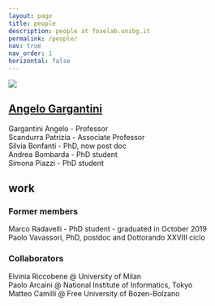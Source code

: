 ```yaml
---
layout: page
title: people
description: people at foselab.unibg.it
permalink: /people/
nav: true
nav_order: 1
horizontal: false
---
```


<div class="people">
 <div class="grid">
  <div class="grid-item">
  <a href="/projects/1_project/">
     <div class="card hoverable">
	    <img src="/assets/img/12.jpg"">
        <div class="card-body">
          <h2 class="card-title text-lowercase">Angelo Gargantini</h2>
        </div>
     </div> </a>
</div>
</div>
</div>



<div class="people">Gargantini Angelo - Professor</div>
<div class="people">Scandurra Patrizia - Associate Professor</div>
<div class="people">Silvia Bonfanti - PhD, now post doc</div>
<div class="people">Andrea Bombarda - PhD student</div>
<div class="people">Simona Piazzi - PhD student</div>

<div class="people">
  <!-- Display categorized projects -->
  <h2 class="category">work</h2>
  <!-- Generate cards for each project -->

### Former members
<div class="people">Marco Radavelli - PhD student - graduated in October 2019</div>
<div class="people">Paolo Vavassori, PhD, postdoc and Dottorando XXVIII ciclo</div>

### Collaborators
<div class="people">Elvinia Riccobene @ University of Milan</div>
<div class="people">Paolo Arcaini @ National Institute of Informatics, Tokyo</div>
<div class="people">Matteo Camilli @ Free University of Bozen-Bolzano</div>




